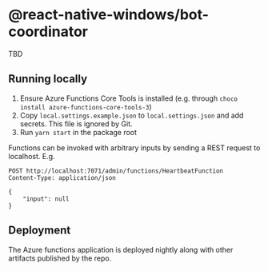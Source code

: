 # @react-native-windows/bot-coordinator

TBD

## Running locally
1. Ensure Azure Functions Core Tools is installed (e.g. through `choco install azure-functions-core-tools-3`)
1. Copy `local.settings.example.json` to `local.settings.json` and add secrets. This file is ignored by Git.
1. Run `yarn start` in the package root

Functions can be invoked with arbitrary inputs by sending a REST request to localhost. E.g.

```
POST http://localhost:7071/admin/functions/HeartbeatFunction
Content-Type: application/json

{
    "input": null
}
```

## Deployment
The Azure functions application is deployed nightly along with other artifacts published by the repo.